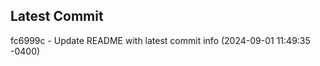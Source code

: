 
## Latest Commit
fc6999c - Update README with latest commit info (2024-09-01 11:49:35 -0400) <Yunxi-Zhou>
